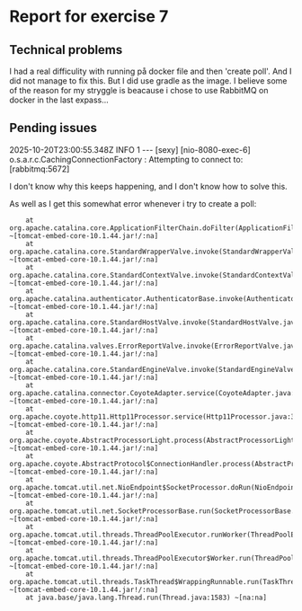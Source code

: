 # Report for exercise 7

## Technical problems
I had a real difficulity with running på docker file and then 'create poll'. And I did not manage to fix this. But I did use gradle as the image. I believe some of the reason for my stryggle is beacause i chose to use RabbitMQ on docker in the last expass...

## Pending issues
2025-10-20T23:00:55.348Z  INFO 1 --- [sexy] [nio-8080-exec-6] o.s.a.r.c.CachingConnectionFactory       : Attempting to connect to: [rabbitmq:5672]

I don't know why this keeps happening, and I don't know how to solve this.

As well as I get this somewhat error whenever i try to create a poll:

        at org.apache.catalina.core.ApplicationFilterChain.doFilter(ApplicationFilterChain.java:140) ~[tomcat-embed-core-10.1.44.jar!/:na]
        at org.apache.catalina.core.StandardWrapperValve.invoke(StandardWrapperValve.java:167) ~[tomcat-embed-core-10.1.44.jar!/:na]
        at org.apache.catalina.core.StandardContextValve.invoke(StandardContextValve.java:90) ~[tomcat-embed-core-10.1.44.jar!/:na]
        at org.apache.catalina.authenticator.AuthenticatorBase.invoke(AuthenticatorBase.java:483) ~[tomcat-embed-core-10.1.44.jar!/:na]
        at org.apache.catalina.core.StandardHostValve.invoke(StandardHostValve.java:116) ~[tomcat-embed-core-10.1.44.jar!/:na]
        at org.apache.catalina.valves.ErrorReportValve.invoke(ErrorReportValve.java:93) ~[tomcat-embed-core-10.1.44.jar!/:na]
        at org.apache.catalina.core.StandardEngineValve.invoke(StandardEngineValve.java:74) ~[tomcat-embed-core-10.1.44.jar!/:na]
        at org.apache.catalina.connector.CoyoteAdapter.service(CoyoteAdapter.java:344) ~[tomcat-embed-core-10.1.44.jar!/:na]
        at org.apache.coyote.http11.Http11Processor.service(Http11Processor.java:398) ~[tomcat-embed-core-10.1.44.jar!/:na]
        at org.apache.coyote.AbstractProcessorLight.process(AbstractProcessorLight.java:63) ~[tomcat-embed-core-10.1.44.jar!/:na]
        at org.apache.coyote.AbstractProtocol$ConnectionHandler.process(AbstractProtocol.java:903) ~[tomcat-embed-core-10.1.44.jar!/:na]
        at org.apache.tomcat.util.net.NioEndpoint$SocketProcessor.doRun(NioEndpoint.java:1769) ~[tomcat-embed-core-10.1.44.jar!/:na]
        at org.apache.tomcat.util.net.SocketProcessorBase.run(SocketProcessorBase.java:52) ~[tomcat-embed-core-10.1.44.jar!/:na]
        at org.apache.tomcat.util.threads.ThreadPoolExecutor.runWorker(ThreadPoolExecutor.java:1189) ~[tomcat-embed-core-10.1.44.jar!/:na]
        at org.apache.tomcat.util.threads.ThreadPoolExecutor$Worker.run(ThreadPoolExecutor.java:658) ~[tomcat-embed-core-10.1.44.jar!/:na]
        at org.apache.tomcat.util.threads.TaskThread$WrappingRunnable.run(TaskThread.java:63) ~[tomcat-embed-core-10.1.44.jar!/:na]
        at java.base/java.lang.Thread.run(Thread.java:1583) ~[na:na]


